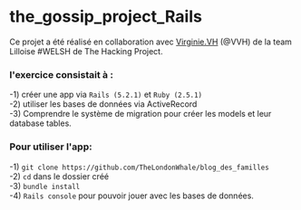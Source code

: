 # the_gossip_project_Rails


Ce projet a été réalisé  en collaboration avec <a href = "https://github.com/VVH0">Virginie.VH</a> (@VVH)
de la team Lilloise #WELSH de The Hacking Project. 

<h3>l'exercice consistait à :</h3>

-1) créer une app via ```Rails (5.2.1)``` et ```Ruby (2.5.1)``` </br>
-2) utiliser les bases de données via ActiveRecord</br>
-3) Comprendre le système de migration pour créer les models et leur database tables.</br>

<h3>Pour utiliser l'app:</h3>

-1) ```git clone https://github.com/TheLondonWhale/blog_des_familles```</br>
-2) ```cd``` dans le dossier créé</br>
-3) ```bundle install```</br>
-4) ```Rails console``` pour pouvoir jouer avec les bases de données.</br>
